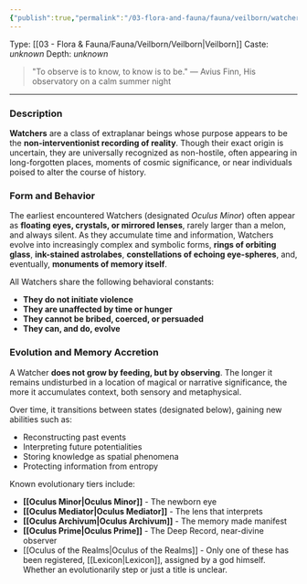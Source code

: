 ```yaml
---
{"publish":true,"permalink":"/03-flora-and-fauna/fauna/veilborn/watchers/watchers/"}
---
```


Type: [[03 - Flora & Fauna/Fauna/Veilborn/Veilborn\|Veilborn]]
Caste: *unknown*
Depth: *unknown*

> "To observe is to know, to know is to be."
>  — Avius Finn, His observatory on a calm summer night

---
### Description
**Watchers** are a class of extraplanar beings whose purpose appears to be the **non-interventionist recording of reality**. Though their exact origin is uncertain, they are universally recognized as non-hostile, often appearing in long-forgotten places, moments of cosmic significance, or near individuals poised to alter the course of history.

### Form and Behavior  
The earliest encountered Watchers (designated *Oculus Minor*) often appear as **floating eyes, crystals, or mirrored lenses**, rarely larger than a melon, and always silent. As they accumulate time and information, Watchers evolve into increasingly complex and symbolic forms, **rings of orbiting glass**, **ink-stained astrolabes**, **constellations of echoing eye-spheres**, and, eventually, **monuments of memory itself**.

All Watchers share the following behavioral constants:
- **They do not initiate violence**
- **They are unaffected by time or hunger**
- **They cannot be bribed, coerced, or persuaded**
- **They can, and do, evolve**

### Evolution and Memory Accretion  
A Watcher **does not grow by feeding, but by observing**. The longer it remains undisturbed in a location of magical or narrative significance, the more it accumulates context, both sensory and metaphysical.

Over time, it transitions between states (designated below), gaining new abilities such as:
- Reconstructing past events
- Interpreting future potentialities
- Storing knowledge as spatial phenomena
- Protecting information from entropy

Known evolutionary tiers include:
- **[[Oculus Minor\|Oculus Minor]]** - The newborn eye  
- **[[Oculus Mediator\|Oculus Mediator]]** - The lens that interprets  
- **[[Oculus Archivum\|Oculus Archivum]]** - The memory made manifest  
- **[[Oculus Prime\|Oculus Prime]]** - The Deep Record, near-divine observer
- [[Oculus of the Realms\|Oculus of the Realms]] - Only one of these has been registered, [[Lexicon\|Lexicon]], assigned by a god himself. Whether an evolutionarily step or just a title is unclear.



